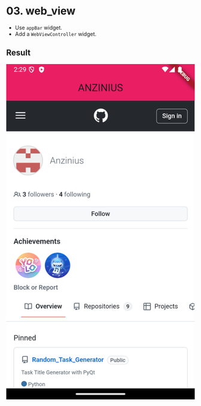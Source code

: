 # 03. web_view

- Use `appBar` widget.
- Add a `WebViewController` widget.



## Result

![Screenshot_1729088959](README.assets/Screenshot_1729088959.png)